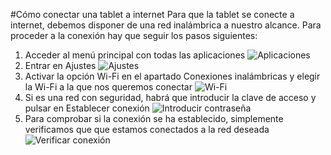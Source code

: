 #Cómo conectar una tablet a internet
Para que la tablet se conecte a internet, debemos disponer de una red inalámbrica a nuestro alcance.
Para proceder a la conexión hay que seguir los pasos siguientes:
1. Acceder al menú principal con todas las aplicaciones
![Aplicaciones](../images/wifi/aplications.png "Aplicaciones")
2. Entrar en Ajustes
![Ajustes](../images/wifi/settings.png "Ajustes")
3. Activar la opción Wi-Fi en el apartado Conexiones inalámbricas y elegir la Wi-Fi a la que nos queremos conectar
![Wi-Fi](../images/wifi/wi_fi.png "Wi-Fi")
4. Si es una red con seguridad, habrá que introducir la clave de acceso y pulsar en Establecer conexión
![Introducir contraseña](../images/wifi/set_password.png "Introducir contraseña")
5. Para comprobar si la conexión se ha establecido, simplemente verificamos que que estamos conectados a la red deseada
![Verificar conexión](../images/wifi/connect_ok.png "Verificar conexión")